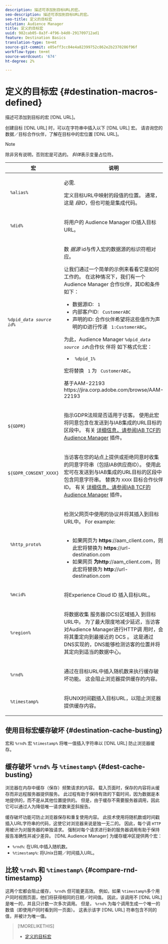 ```yaml
---
description: 描述可添加到目标URL的宏。
seo-description: 描述可添加到目标URL的宏。
seo-title: 定义的目标宏
solution: Audience Manager
title: 定义的目标宏
uuid: 982cab05-8a3f-4f96-b4d0-291709712ad1
feature: Destination Basics
translation-type: tm+mt
source-git-commit: e05eff3cc04e4a82399752c862e2b2370286f96f
workflow-type: tm+mt
source-wordcount: '674'
ht-degree: 2%

---
```



# 定义的目标宏 {#destination-macros-defined}

描述可添加到目标的宏 [!DNL URL]。

<!-- destination-macros.xml -->

创建目标 [!DNL URL] 时，可以在字符串中插入以下 [!DNL URL] 宏。 请咨询您的数据／目标合作伙伴，了解在目标中的宏位置 [!DNL URL]。

>[!NOTE]
>
>除非另有说明，否则宏是可选的。 *斜体*&#x200B;表示变量占位符。

<table id="table_2C532EFB9DAE41B08714753EBD7DFB05"> 
 <thead> 
  <tr> 
   <th colname="col1" class="entry"> 宏 </th> 
   <th colname="col2" class="entry"> 说明 </th> 
  </tr> 
 </thead>
 <tbody> 
  <tr> 
   <td colname="col1"> <p> <code> %alias%</code> </p> </td> 
   <td colname="col2"> <p>必需. </p> <p>定义目标URL中映射的段值的位置。 通常，这是 <i>段ID</i>，但也可能是集成代码。 </p> </td> 
  </tr> 
  <tr> 
   <td colname="col1"> <p> <code> %did%</code> </p> </td> 
   <td colname="col2"> <p>将用户的 <span class="keyword"> Audience Manager</span> ID插入目标URL。 </p> </td> 
  </tr> 
  <tr> 
   <td colname="col1"> <p> <code>%dpid_<i>data source id</i>%</code> </p> </td> 
   <td colname="col2"> <p>数 <i>据源</i> id与传入宏的数据源的标识符相对应。 </p> <p>让我们通过一个简单的示例来看看它是如何工作的。 在这种情况下，我们有一个 <span class="keyword"> Audience Manager</span> 合作伙伴，其ID和条件如下： </p> 
    <ul id="ul_697508B437EB4090B121AFA5D519AFBE"> 
     <li id="li_32D9F72A7D1543A892DC7E1529E98A96">数据源ID: <code> 1</code> </li> 
     <li id="li_099F5B63D2244B5AADA9B26CB6152E6B">内部客户ID: <code> CustomerABC</code> </li> 
     <li id="li_0D9FE501C16444DDB388C8E934E5A8C6">声明的ID: 合作伙伴希望将这些值作为声明的ID进行传递 <code> 1:CustomerABC</code>。 </li> 
    </ul> <p>为此，Audience Manager <code>%dpid_<i>data source id</i>%</code>合作伙 <span class="keyword"> 伴将</span> 如下格式化宏： </p> 
    <ul class="simplelist"> 
     <li> <code> %dpid_1%</code> </li> 
    </ul> <p>宏将替换 <code> 1</code> 为 <code> CustomerABC</code>。 </p> <p> 
     <draft-comment>
       基于AAM-22193 https://jira.corp.adobe.com/browse/AAM-22193 
     </draft-comment> </p> </td> 
  </tr> 
  <tr>
    <td><p><code>${GDPR}</code></p></td>
    <td><p>指示GDPR法规是否适用于访客。 使用此宏将同意包含在发送到与IAB集成的URL目标的区段中。 有关 <a href="../../overview/data-security-and-privacy/aam-iab-plugin.md">详细信息，请参阅IAB TCF的Audience Manager</a> 插件。</p></td>
  </tr>
   <tr>
    <td><code>${GDPR_CONSENT_XXXX}</code></p></td>
    <td><p>当访客在您的站点上提供或拒绝同意时收集的同意字符串（包括IAB供应商ID）。 使用此宏可在发送到与IAB集成的URL目标的区段中包含同意字符串。 替换为 <code>XXXX</code> 目标合作伙伴ID。 有关 <a href="../../overview/data-security-and-privacy/aam-iab-plugin.md">详细信息，请参阅IAB TCF的Audience Manager</a> 插件。 </p></td>
  </tr>
  <tr> 
   <td colname="col1"> <p><code> %http_proto%</code> </p> </td> 
   <td colname="col2"> <p>检测父网页中使用的协议并将其插入到目标URL中。 For example:
     <br> 
     <ul id="ul_026F56EC46E94D9EB1153557C0F65325"> 
      <li id="li_B41EF140CC274CB68FE7213DD8B908C0">如果网页为 <b>https</b>://aam_client.com，则此宏将替换为 <b>https</b>://url-destination.com </li> 
      <li id="li_BDCD6EA69B004A92BA6981952341BD77">如果网页 <b>为http</b>://aam_client.com，则此宏将替换为 <b>http</b>://url-destination.com </li> 
     </ul> </p> </td> 
  </tr> 
  <tr> 
   <td colname="col1"> <p><code> %mcid%</code> </p> </td> 
   <td colname="col2"> <p>将Experience Cloud <span class="keyword"> ID</span> 插入目标URL。 </p> </td> 
  </tr> 
  <tr> 
   <td colname="col1"> <p><code> %region%</code> </p> </td> 
   <td colname="col2"> <p>将数据收集 <span class="wintitle"> 服务器(DCS)区域插入</span> 到目标URL中。 为了最大限度地减少延迟，当访客对Audience Manager进行HTTP调 <span class="keyword"> 用</span>时，会将其重定向到最接近的 <span class="wintitle"> DCS</span> 。 这是通过DNS实现的，DNS能够检测访客的位置并将其定向到适当的数据中心。 </p> </td> 
  </tr> 
  <tr> 
   <td colname="col1"> <p> <code> %rnd%</code> </p> </td> 
   <td colname="col2"> <p>通过在目标URL中插入随机数来执行缓存破坏功能。 这会阻止浏览器提供缓存的内容。 </p> </td> 
  </tr> 
  <tr> 
   <td colname="col1"> <p> <code> %timestamp%</code> </p> </td> 
   <td colname="col2"> <p>将UNIX时间戳插入目标URL，以阻止浏览器提供缓存内容。 </p> </td> 
  </tr> 
 </tbody> 
</table>

## 使用目标宏缓存破坏 {#destination-cache-busting}

宏和 `%rnd%` 宏 `%timestamp%` 将唯一值插入字符串以 [!DNL URL] 防止浏览器缓存。

## 缓存破坏 `%rnd%` 与 `%timestamp%` {#dest-cache-busting}

<!-- c_dest_cache_busting.xml -->

浏览器在内存中缓存（保存）频繁请求的内容。 载入页面时，保存的内容将从缓存而非远程服务器提供服务。 此过程有助于保持有效的下载时间，因为数据是本地提供的，而不是从其他位置提供的。 但是，由于缓存不需要服务器调用，因此它可以通过人为降低唯一请求数来歪斜报告。

缓存破坏功能可防止浏览器保存和重复使用内容。 此技术使用将随机数或时间戳插入URL字符串的代码，这使它对浏览器来说是独一无二的。 因此，每个调 `HTTP` 用被计为对服务器的单独请求。 强制对每个请求进行新的服务器调用有助于保持报告准确性并减少差异。 [!DNL Audience Manager] 为缓存缓冲区提供两个宏：

* `%rnd%`: 在URL中插入随机数。
* `%timestamp%`: 将Unix日期／时间插入URL。

## 比较 `%rnd%` 和 `%timestamp%` {#compare-rnd-timestamp}

这两个宏都会阻止缓存， `%rnd%` 但可能更高效。 例如，如果 `%timestamp%`多个用户同时视图页面，他们将获得相同的日期／时间值。 因此，该调用不 [!DNL URL] 是唯一的，并且只计数一次多次调用。 但是， `%rnd%` 为每个调用生成一个唯一的数值（即使用户同时看到同一页面）。 这表示该字 [!DNL URL] 符串包含不同的值，并被计为唯一值。

>[!MORELIKETHIS]
>
>* [定义的目标宏](../../features/destinations/destination-macros.md#destination-macros-defined)